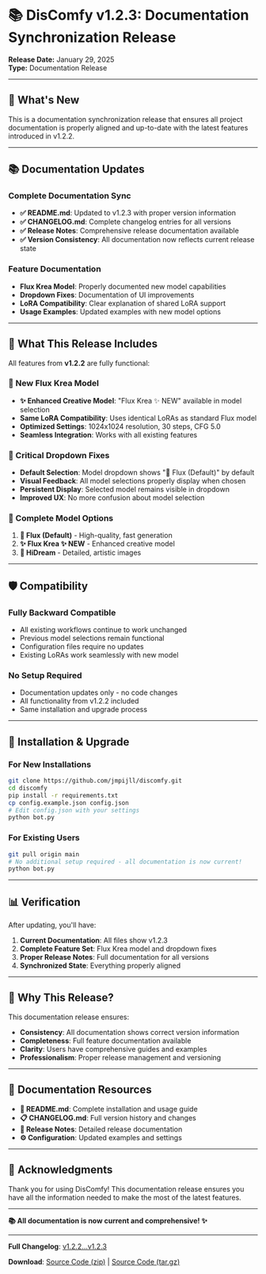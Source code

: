 # 📚 DisComfy v1.2.3: Documentation Synchronization Release

**Release Date:** January 29, 2025  
**Type:** Documentation Release

---

## 🌟 **What's New**

This is a documentation synchronization release that ensures all project documentation is properly aligned and up-to-date with the latest features introduced in v1.2.2.

---

## 📚 **Documentation Updates**

### **Complete Documentation Sync**
- **✅ README.md**: Updated to v1.2.3 with proper version information
- **✅ CHANGELOG.md**: Complete changelog entries for all versions
- **✅ Release Notes**: Comprehensive release documentation available
- **✅ Version Consistency**: All documentation now reflects current release state

### **Feature Documentation**
- **Flux Krea Model**: Properly documented new model capabilities
- **Dropdown Fixes**: Documentation of UI improvements
- **LoRA Compatibility**: Clear explanation of shared LoRA support
- **Usage Examples**: Updated examples with new model options

---

## 🔧 **What This Release Includes**

All features from **v1.2.2** are fully functional:

### **🚀 New Flux Krea Model**
- **✨ Enhanced Creative Model**: "Flux Krea ✨ NEW" available in model selection
- **Same LoRA Compatibility**: Uses identical LoRAs as standard Flux model
- **Optimized Settings**: 1024x1024 resolution, 30 steps, CFG 5.0
- **Seamless Integration**: Works with all existing features

### **🐛 Critical Dropdown Fixes**
- **Default Selection**: Model dropdown shows "🤖 Flux (Default)" by default
- **Visual Feedback**: All model selections properly display when chosen
- **Persistent Display**: Selected model remains visible in dropdown
- **Improved UX**: No more confusion about model selection

### **🎯 Complete Model Options**
1. **🚀 Flux (Default)** - High-quality, fast generation
2. **✨ Flux Krea ✨ NEW** - Enhanced creative model
3. **🎨 HiDream** - Detailed, artistic images

---

## 🛡️ **Compatibility**

### **Fully Backward Compatible**
- All existing workflows continue to work unchanged
- Previous model selections remain functional
- Configuration files require no updates
- Existing LoRAs work seamlessly with new model

### **No Setup Required**
- Documentation updates only - no code changes
- All functionality from v1.2.2 included
- Same installation and upgrade process

---

## 🚀 **Installation & Upgrade**

### **For New Installations**
```bash
git clone https://github.com/jmpijll/discomfy.git
cd discomfy
pip install -r requirements.txt
cp config.example.json config.json
# Edit config.json with your settings
python bot.py
```

### **For Existing Users**
```bash
git pull origin main
# No additional setup required - all documentation is now current!
python bot.py
```

---

## 📊 **Verification**

After updating, you'll have:

1. **Current Documentation**: All files show v1.2.3
2. **Complete Feature Set**: Flux Krea model and dropdown fixes
3. **Proper Release Notes**: Full documentation for all versions
4. **Synchronized State**: Everything properly aligned

---

## 🎯 **Why This Release?**

This documentation release ensures:

- **Consistency**: All documentation shows correct version information
- **Completeness**: Full feature documentation available
- **Clarity**: Users have comprehensive guides and examples
- **Professionalism**: Proper release management and versioning

---

## 🔗 **Documentation Resources**

- **📖 README.md**: Complete installation and usage guide
- **📋 CHANGELOG.md**: Full version history and changes
- **📄 Release Notes**: Detailed release documentation
- **⚙️ Configuration**: Updated examples and settings

---

## 🙏 **Acknowledgments**

Thank you for using DisComfy! This documentation release ensures you have all the information needed to make the most of the latest features.

---

**📚 All documentation is now current and comprehensive! ✨**

---

**Full Changelog**: [v1.2.2...v1.2.3](https://github.com/jmpijll/discomfy/compare/v1.2.2...v1.2.3)

**Download**: [Source Code (zip)](https://github.com/jmpijll/discomfy/archive/refs/tags/v1.2.3.zip) | [Source Code (tar.gz)](https://github.com/jmpijll/discomfy/archive/refs/tags/v1.2.3.tar.gz)